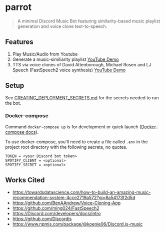 # parrot
> A minimal Discord Music Bot featuring similarity-based music playlist generation and voice clone text-to-speech.

## Features
1) Play Music/Audio from Youtube
2) Generate a music-similiarity playlist [YouTube Demo](https://www.youtube.com/watch?v=RnAiqSAiP3A)
3) TTS via voice clones of David Attenborough, Michael Rosen and LJ Speech (FastSpeech2 voice synthesis) [YouTube Demo](https://www.youtube.com/watch?v=YSc2GxM-1nU)

## Setup
See [CREATING_DEPLOYMENT_SECRETS.md](./doc/CREATING_DEPLOYMENT_SECRETS.md) for the secrets needed to run the bot.

### Docker-compose
Command `docker-compose up` is for development or quick launch ([Docker-compose docs](https://docs.docker.com/compose/)).

To use docker-compose, you'll need to create a file called `.env` in the project root directory with the following secrets, no quotes.

```
TOKEN = <your Discord bot token>
SPOTIFY_CLIENT = <optional>
SPOTIFY_SECRET = <optional>
```

## Works Cited
- https://towardsdatascience.com/how-to-build-an-amazing-music-recommendation-system-4cce2719a572?gi=6a54173f2d5d
- https://github.com/BenAAndrew/Voice-Cloning-App
- https://github.com/ming024/FastSpeech2
- https://Discord.com/developers/docs/intro
- https://github.com/Discordjs
- https://www.npmjs.com/package/@koenie06/Discord.js-music
